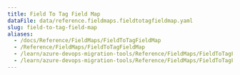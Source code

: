 ```yaml
---
title: Field To Tag Field Map
dataFile: data/reference.fieldmaps.fieldtotagfieldmap.yaml
slug: field-to-tag-field-map
aliases:
  - /docs/Reference/FieldMaps/FieldToTagFieldMap
  - /Reference/FieldMaps/FieldToTagFieldMap
  - /learn/azure-devops-migration-tools/Reference/FieldMaps/FieldToTagFieldMap
  - /learn/azure-devops-migration-tools/Reference/FieldMaps/FieldToTagFieldMap/index.md
---
```

